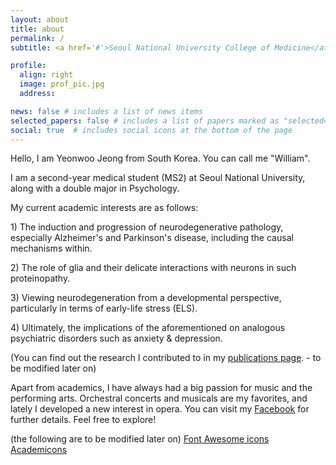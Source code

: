 ```yaml
---
layout: about
title: about
permalink: /
subtitle: <a href='#'>Seoul National University College of Medicine</a>. Jongno-gu, Seoul, South Korea. willijung1@snu.ac.kr.

profile:
  align: right
  image: prof_pic.jpg
  address:

news: false # includes a list of news items
selected_papers: false # includes a list of papers marked as "selected={true}"
social: true  # includes social icons at the bottom of the page
---
```


Hello, I am Yeonwoo Jeong from South Korea. You can call me "William".

I am a second-year medical student (MS2) at Seoul National University, along with a double major in Psychology.

My current academic interests are as follows:
<p>1) The induction and progression of neurodegenerative pathology, especially Alzheimer's and Parkinson's disease, including the causal mechanisms within.</p>
<p>2) The role of glia and their delicate interactions with neurons in such proteinopathy.</p>
<p>3) Viewing neurodegeneration from a developmental perspective, particularly in terms of early-life stress (ELS).</p>
<p>4) Ultimately, the implications of the aforementioned on analogous psychiatric disorders such as anxiety & depression.</p>

(You can find out the research I contributed to in my [publications page](/al-folio/publications/). - to be modified later on)

Apart from academics, I have always had a big passion for music and the performing arts. Orchestral concerts and musicals are my favorites, and lately I developed a new interest in opera.
You can visit my [Facebook](https://www.facebook.com/ywj.cosmos/) for further details. Feel free to explore!

(the following are to be modified later on)
[Font Awesome icons](http://fortawesome.github.io/Font-Awesome/)
[Academicons](https://jpswalsh.github.io/academicons/)
